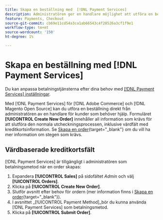 ```yaml
---
title: Skapa en beställning med  [!DNL Payment Services]
description: Administratören ger en handlare möjlighet att utföra en beställning med hjälp av  [!DNL Payment Services] direkt från administratören för kunder som behöver hjälp.
feature: Payments, Checkout
source-git-commit: cb69e11cd54a3ca1ab66543c4f28526a3cf1f9e1
workflow-type: tm+mt
source-wordcount: '150'
ht-degree: 1%

---
```


# Skapa en beställning med [!DNL Payment Services]

Du kan anpassa betalningstjänsterna efter dina behov med [[!DNL Payment Services] inställningar](settings.md).

Med [!DNL Payment Services] för [!DNL Adobe Commerce] och [!DNL Magento Open Source] kan du utföra en beställning direkt från administratören av en handlare för kunder som behöver hjälp. Formuläret **[!UICONTROL Create New Order]** innehåller all information som krävs för att slutföra den normala utcheckningsprocessen, inklusive värdfält med kreditkortsinformation. Se [Skapa en order](https://experienceleague.adobe.com/en/docs/commerce-admin/stores-sales/point-of-purchase/assist/customer-account-create-order){target="_blank"} om du vill ha mer information om stegen som krävs.

## Värdbaserade kreditkortsfält

[!DNL Payment Services] är tillgängligt i administratören som betalningsmetod när en order skapas:

1. Expandera **[!UICONTROL Sales]** på sidofältet _Admin_ och välj **[!UICONTROL Orders]**.
1. Klicka på **[!UICONTROL Create New Order]**.
1. Slutför avsnitt efter behov för ordern (mer information finns i [Skapa en order](https://experienceleague.adobe.com/en/docs/commerce-admin/stores-sales/point-of-purchase/assist/customer-account-create-order){target="_blank"}).
1. I avsnittet _[!UICONTROL Payment Method]_bör du kunna använda [!DNL Payment Services] som betalningsmetod.
1. Klicka på **[!UICONTROL Submit Order]**.
